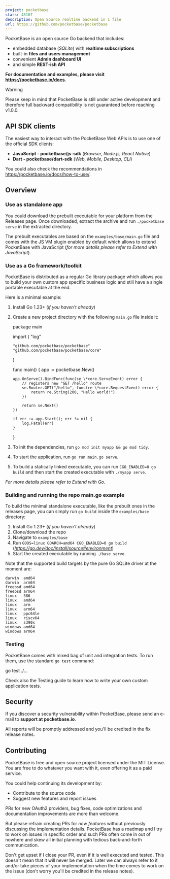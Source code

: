 ```yaml
---
project: pocketbase
stars: 48167
description: Open Source realtime backend in 1 file
url: https://github.com/pocketbase/pocketbase
---
```


PocketBase is an open source Go backend that includes:

-   embedded database (_SQLite_) with **realtime subscriptions**
-   built-in **files and users management**
-   convenient **Admin dashboard UI**
-   and simple **REST-ish API**

**For documentation and examples, please visit https://pocketbase.io/docs.**

Warning

Please keep in mind that PocketBase is still under active development and therefore full backward compatibility is not guaranteed before reaching v1.0.0.

API SDK clients
---------------

The easiest way to interact with the PocketBase Web APIs is to use one of the official SDK clients:

-   **JavaScript - pocketbase/js-sdk** (_Browser, Node.js, React Native_)
-   **Dart - pocketbase/dart-sdk** (_Web, Mobile, Desktop, CLI_)

You could also check the recommendations in https://pocketbase.io/docs/how-to-use/.

Overview
--------

### Use as standalone app

You could download the prebuilt executable for your platform from the Releases page. Once downloaded, extract the archive and run `./pocketbase serve` in the extracted directory.

The prebuilt executables are based on the `examples/base/main.go` file and comes with the JS VM plugin enabled by default which allows to extend PocketBase with JavaScript (_for more details please refer to Extend with JavaScript_).

### Use as a Go framework/toolkit

PocketBase is distributed as a regular Go library package which allows you to build your own custom app specific business logic and still have a single portable executable at the end.

Here is a minimal example:

1.  Install Go 1.23+ (_if you haven't already_)
    
2.  Create a new project directory with the following `main.go` file inside it:
    
    package main
    
    import (
        "log"
    
        "github.com/pocketbase/pocketbase"
        "github.com/pocketbase/pocketbase/core"
    )
    
    func main() {
        app := pocketbase.New()
    
        app.OnServe().BindFunc(func(se \*core.ServeEvent) error {
            // registers new "GET /hello" route
            se.Router.GET("/hello", func(re \*core.RequestEvent) error {
                return re.String(200, "Hello world!")
            })
    
            return se.Next()
        })
    
        if err := app.Start(); err != nil {
            log.Fatal(err)
        }
    }
    
3.  To init the dependencies, run `go mod init myapp && go mod tidy`.
    
4.  To start the application, run `go run main.go serve`.
    
5.  To build a statically linked executable, you can run `CGO_ENABLED=0 go build` and then start the created executable with `./myapp serve`.
    

_For more details please refer to Extend with Go._

### Building and running the repo main.go example

To build the minimal standalone executable, like the prebuilt ones in the releases page, you can simply run `go build` inside the `examples/base` directory:

1.  Install Go 1.23+ (_if you haven't already_)
2.  Clone/download the repo
3.  Navigate to `examples/base`
4.  Run `GOOS=linux GOARCH=amd64 CGO_ENABLED=0 go build` (_https://go.dev/doc/install/source#environment_)
5.  Start the created executable by running `./base serve`.

Note that the supported build targets by the pure Go SQLite driver at the moment are:

```
darwin  amd64
darwin  arm64
freebsd amd64
freebsd arm64
linux   386
linux   amd64
linux   arm
linux   arm64
linux   ppc64le
linux   riscv64
linux   s390x
windows amd64
windows arm64
```

### Testing

PocketBase comes with mixed bag of unit and integration tests. To run them, use the standard `go test` command:

go test ./...

Check also the Testing guide to learn how to write your own custom application tests.

Security
--------

If you discover a security vulnerability within PocketBase, please send an e-mail to **support at pocketbase.io**.

All reports will be promptly addressed and you'll be credited in the fix release notes.

Contributing
------------

PocketBase is free and open source project licensed under the MIT License. You are free to do whatever you want with it, even offering it as a paid service.

You could help continuing its development by:

-   Contribute to the source code
-   Suggest new features and report issues

PRs for new OAuth2 providers, bug fixes, code optimizations and documentation improvements are more than welcome.

But please refrain creating PRs for _new features_ without previously discussing the implementation details. PocketBase has a roadmap and I try to work on issues in specific order and such PRs often come in out of nowhere and skew all initial planning with tedious back-and-forth communication.

Don't get upset if I close your PR, even if it is well executed and tested. This doesn't mean that it will never be merged. Later we can always refer to it and/or take pieces of your implementation when the time comes to work on the issue (don't worry you'll be credited in the release notes).
